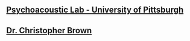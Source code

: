 ## [Psychoacoustic Lab - University of Pittsburgh](https://psylab16.github.io)
## [Dr. Christopher Brown](http://www.shrs.pitt.edu/people/christopher-brown)
